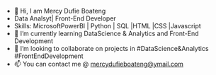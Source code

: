 - 👋 Hi, I am Mercy Dufie Boateng
- Data Analsyt| Front-End Developer
- Skills: MicrosoftPowerBI | Python | SQL |HTML |CSS |Javascript
- 🌱 I’m currently learning DataScience & Analytics and Front-End Development
- 💞️ I’m looking to collaborate on projects in #DataScience&Analytics #FrontEndDevelopment
- 📫 You can contact me @ mercydufieboateng@ymail.com

<!---
EfyaDufie2020/EfyaDufie2020 is a ✨ special ✨ repository because its `README.md` (this file) appears on your GitHub profile.
You can click the Preview link to take a look at your changes.
--->
